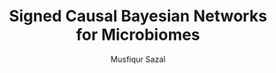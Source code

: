 ---
paperId: 57
author: Musfiqur Sazal
publicationauthor: Sazal, M.
title: Signed Causal Bayesian Networks for Microbiomes
pdf: Poster_Sazal_Musfiqur.pdf
poster: --
alt: --
type: Poster
topic: Medical Data
link: https://research.latinxinai.org/papers/neurips/2019/pdf/Poster_Sazal_Musfiqur.pdf
conference: neurips
year: 2019
tags: neurips-2019
location: Vancouver, Canada
---